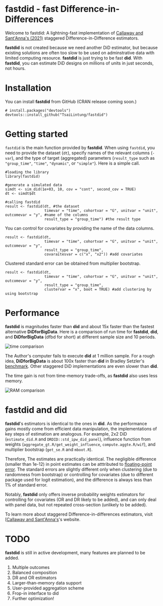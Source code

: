 # fastdid - fast Difference-in-Differences

Welcome to fastdid: A lightning-fast implementation of [Callaway and Sant'Anna's (2021)](https://www.sciencedirect.com/science/article/pii/S0304407620303948) staggered Difference-in-Difference estimators.

**fastdid** is not created because we need another DiD estimator, but because existing solutions are often too slow to be used on adminstrative data with limited computing resource. **fastdid** is just trying to be fast **did**. With **fastdid**, you can estimate DiD designs on millions of units in just seconds, not hours.

# Installation

You can install **fastdid** from GitHub (CRAN release coming soon.)

```
# install.packages("devtools")
devtools::install_github("TsaiLintung/fastdid")
```

# Getting started

`fastdid` is the main function provided by **fastdid**. When using `fastdid`, you need to provide the dataset (`dt`), specify names of the relevant columns (`-var`), and the type of target (aggregated) parameters (`result_type` such as `"group_time"`, `"time"`, `"dynamic"`, or `"simple"`). Here is a simple call. 

```
#loading the library
library(fastdid)

#generate a simulated data
simdt <- sim_did(1e+03, 10, cov = "cont", second_cov = TRUE)
dt <- simdt$dt

#calling fastdid
result <- fastdid(dt, #the dataset
                  timevar = "time", cohortvar = "G", unitvar = "unit", outcomevar = "y", #name of the columns
                  result_type = "group_time") #the result type
```

You can control for covariates by providing the name of the data columns. 

```
result <- fastdid(dt, 
                  timevar = "time", cohortvar = "G", unitvar = "unit", outcomevar = "y",
                  result_type = "group_time",
                  covaraitesvar = c("x", "x2")) #add covariates
```

Clustered standard error can be obtained from multiplier bootstrap. 

```
result <- fastdid(dt,
                  timevar = "time", cohortvar = "G", unitvar = "unit", outcomevar = "y",
                  result_type = "group_time",
                  clustervar = "x", boot = TRUE) #add clustering by using bootstrap
```

# Performance

**fastdid** is magnitudes faster than **did** and about 15x faster than the fastest alternative **DiDforBigData**. Here is a comparison of run time for **fastdid**, **did**, and **DiDforBigData** (dfbd for short) at different sample size and 10 periods.

![time comparison](https://i.imgur.com/s5v32Rw.png)

The Author's computer fails to execute **did** at 1 million sample. For a rough idea, **DiDforBigData** is about 100x faster than **did** in Bradley Setzler's [benchmark](https://setzler.github.io/DiDforBigData/articles/Background.html). Other staggered DiD implementations are even slower than **did**. 

The time gain is not from time-memory trade-offs, as **fastdid** also uses less memory.

![RAM comparison](https://i.imgur.com/7emkgOz.png)

# **fastdid** and **did**

**fastdid**'s estimators is identical to the ones in **did**. As the performance gains mostly come from efficient data manipulation, the implementations of key steps of estimation are analogous. For example, 2x2 DiD (`estimate_did.R` and `DRDID::std_ipw_did_panel`), influence function from weights (`aggregate_gt.R/get_weight_influence`, `compute.aggte.R/wif`), and multiplier bootstrap (`get_se.R` and `mboot.R`).

Therefore, The estimates are practically identical. The negligible difference (smaller than 1e-12) in point estimates can be atttributed to [floating-point error](https://en.wikipedia.org/wiki/Floating-point_error_mitigation). The standard errors are  slightly different only when clustering (due to randomness from bootstrap) or controlling for covariates (due to different package used for logit estimation), and the difference is always less than 1\% of standard error.

Notably, **fastdid** only offers inverse probability weights estimators for controlling for covariates (OR and DR likely to be added), and can only deal with panel data, but not repeated cross-section (unlikely to be added).

To learn more about staggered Difference-in-differences estimators, visit [[Callaway and Sant'Anna's](https://github.com/bcallaway11/did)'s website.

# TODO

**fastdid** is still in active development, many features are planned to be added.

1. Multiple outcomes
2. Balanced composition
3. DR and OR estimators
4. Larger-than-memory data support
5. User-provided aggregation scheme
6. Frop-in interface to did
7. Further optimization!
